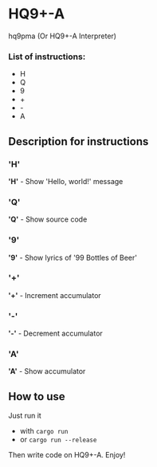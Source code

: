 # HQ9+-A

hq9pma (Or HQ9+-A Interpreter) 

### List of instructions: 
* H
* Q
* 9
* \+
* \-
* A

## Description for instructions

### 'H'

**'H'** - Show 'Hello, world!' message

### 'Q'

**'Q'** - Show source code

### '9'

**'9'** - Show lyrics of '99 Bottles of Beer'

### '\+'

**'\+'** - Increment accumulator

### '\-'

**'-'** - Decrement accumulator

### 'A'

**'A'** - Show accumulator

## How to use

Just run it 
* with `cargo run`
* or `cargo run --release`

Then write code on HQ9+-A. Enjoy!
